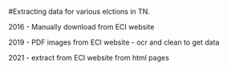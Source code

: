 #Extracting data for various elctions in TN.

2016 - Manually download from ECI website

2019 - PDF images from ECI website - ocr and clean to get data

2021 - extract from ECI website from html pages
